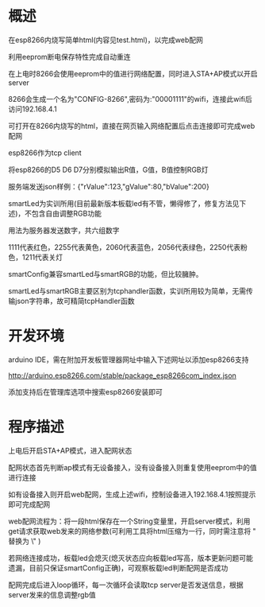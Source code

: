 # 概述
在esp8266内烧写简单html(内容见test.html)，以完成web配网

利用eeprom断电保存特性完成自动重连

在上电时8266会使用eeprom中的值进行网络配置，同时进入STA+AP模式以开启server

8266会生成一个名为"CONFIG-8266",密码为:"00001111"的wifi，连接此wifi后访问192.168.4.1

可打开在8266内烧写的html，直接在网页输入网络配置后点击连接即可完成web配网

esp8266作为tcp client

将esp8266的D5 D6 D7分别模拟输出R值，G值，B值控制RGB灯

服务端发送json样例：{"rValue":123,"gValue":80,"bValue":200}

smartLed为实训所用(目前最新版本板载led有不管，懒得修了，修复方法见下述)，不包含自由调整RGB功能

用法为服务器发送数字，共六组数字

1111代表红色，2255代表黄色，2060代表蓝色，2056代表绿色，2250代表粉色，1211代表关灯

smartConfig兼容smartLed与smartRGB的功能，但比较臃肿。

smartLed与smartRGB主要区别为tcphandler函数，实训所用较为简单，无需传输json字符串，故可精简tcpHandler函数



# 开发环境

arduino IDE，需在附加开发板管理器网址中输入下述网址以添加esp8266支持

http://arduino.esp8266.com/stable/package_esp8266com_index.json

添加支持后在管理库选项中搜索esp8266安装即可


# 程序描述
上电后开启STA+AP模式，进入配网状态

配网状态首先判断ap模式有无设备接入，没有设备接入则重复使用eeprom中的值进行连接

如有设备接入则开启web配网，生成上述wifi，控制设备进入192.168.4.1按照提示即可完成配网

web配网流程为：将一段html保存在一个String变量里，开启server模式，利用get请求获取web发来的网络参数(可利用工具将html压缩为一行，同时需注意将 " 替换为 \\"  )

若网络连接成功，板载led会熄灭(熄灭状态应向板载led写高，版本更新问题可能遗漏，目前只保证smartConfig正确)，可观察板载led判断配网是否成功

配网完成后进入loop循环，每一次循环会读取tcp server是否发送信息，根据server发来的信息调整rgb值




